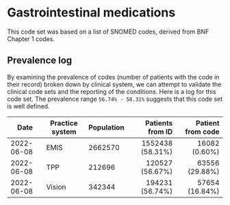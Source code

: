 # Gastrointestinal medications

This code set was based on a list of SNOMED codes, derived from BNF Chapter 1 codes.

## Prevalence log

By examining the prevalence of codes (number of patients with the code in their record) broken down by clinical system, we can attempt to validate the clinical code sets and the reporting of the conditions. Here is a log for this code set. The prevalence range `56.74% - 58.31%` suggests that this code set is well defined.

| Date       | Practice system | Population | Patients from ID | Patient from code |
| ---------- | --------------- | ---------- | ---------------: | ----------------: |
| 2022-06-08 | EMIS            | 2662570    | 1552438 (58.31%) |     16082 (0.60%) |
| 2022-06-08 | TPP             |  212696    |  120527 (56.67%) |    63556 (29.88%) |
| 2022-06-08 | Vision          |  342344    |  194231 (56.74%) |    57654 (16.84%) |

